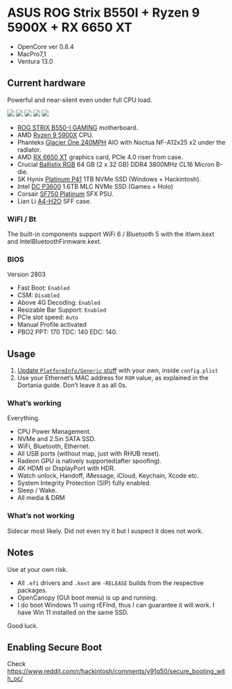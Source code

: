 # ASUS ROG Strix B550I + Ryzen 9 5900X + RX 6650 XT

- OpenCore ver 0.8.4
- MacPro7,1
- Ventura 13.0

## Current hardware

Powerful and near-silent even under full CPU load.

![](media/sysinfo.png)
![](media/AIO.jpg)
![](media/Right.jpg)
![](media/Left.jpg)
![](media/cbr23.png)

- [ROG STRIX B550-I GAMING](https://rog.asus.com/us/motherboards/rog-strix/rog-strix-b550-i-gaming-model/) motherboard.
- AMD [Ryzen 9 5900X](https://www.amd.com/en/products/cpu/amd-ryzen-9-5900x) CPU.
- Phanteks [Glacier One 240MPH](https://phanteks.com/Glacier-One-MP.html) AIO with Noctua NF-A12x25 x2 under the radiator.
- AMD [RX 6650 XT](https://www.amd.com/en/products/graphics/amd-radeon-rx-6650-xt) graphics card, PCIe 4.0 riser from case.
- Crucial [Ballistix RGB](https://www.crucial.com/memory/ddr4/bl2k32g32c16u4bl) 64 GB (2 x 32 GB) DDR4 3800MHz CL16 Micron B-die.
- SK Hynix [Platinum P41](https://ssd.skhynix.com/platinum_p41/) 1TB NVMe SSD (Windows + Hackintosh).
- Intel [DC P3600](https://ark.intel.com/content/www/us/en/ark/products/80993/intel-ssd-dc-p3600-series-1-6tb-2-5in-pcie-3-0-20nm-mlc.html) 1.6TB MLC NVMe SSD (Games + Holo)
- Corsair [SF750 Platinum](https://www.corsair.com/us/en/Categories/Products/Power-Supply-Units/Power-Supply-Units-Advanced/SF-Series/p/CP-9020186-NA) SFX PSU.
- Lian Li [A4-H2O](https://lian-li.com/product/a4h2o/) SFF case.

### WiFI / Bt

The built-in components support WiFi 6 / Bluetooth 5 with the itlwm.kext and IntelBluetoothFirmware.kext.

### BIOS

Version 2803

- Fast Boot: `Enabled`
- CSM: `Disabled`
- Above 4G Decoding: `Enabled`
- Resizable Bar Support: `Enabled`
- PCIe slot speed: `Auto`
- Manual Profile activated
- PBO2 PPT: 170 TDC: 140 EDC: 140.

## Usage

1. [Update `PlatformInfo/Generic` stuff](https://dortania.github.io/OpenCore-Post-Install/universal/iservices.html#generate-a-new-serial) with your own, inside `config.plist`
2. Use your Ethernet’s MAC address for `ROM` value, as explained in the Dortania guide. Don’t leave it as all 0s.

### What’s working

Everything.

- CPU Power Management.
- NVMe and 2.5in SATA SSD.
- WiFi, Bluetooth, Ethernet.
- All USB ports (without map, just with RHUB reset).
- Radeon GPU is natively supported(after spoofing).
- 4K HDMI or DisplayPort with HDR.
- Watch unlock, Handoff, iMessage, iCloud, Keychain, Xcode etc.
- System Integrity Protection (SIP) fully enabled.
- Sleep / Wake.
- All media & DRM

### What’s not working

Sidecar most likely. Did not even try it but I suspect it does not work.

## Notes

Use at your own risk. 

- All `.efi` drivers and `.kext` are `-RELEASE` builds from the respective packages. 
- OpenCanopy (GUI boot menu) is up and running.
- I do boot Windows 11 using rEFInd, thus I can guarantee it will work. I have Win 11 installed on the same SSD.

Good luck.

## Enabling Secure Boot
Check https://www.reddit.com/r/hackintosh/comments/v91q50/secure_booting_with_oc/
